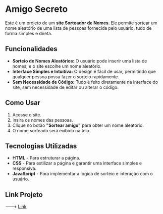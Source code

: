 # Amigo Secreto

Este é um projeto de um **site Sorteador de Nomes**. Ele permite sortear um nome aleatório de uma lista de pessoas fornecida pelo usuário, tudo de forma simples e direta.

## Funcionalidades

- **Sorteio de Nomes Aleatórios:** O usuário pode inserir uma lista de nomes, e o site escolhe um nome aleatório.
- **Interface Simples e Intuitiva:** O design é fácil de usar, permitindo que qualquer pessoa possa fazer o sorteio rapidamente.
- **Sem Necessidade de Código:** Tudo é feito diretamente na interface do site, sem necessidade de editar ou alterar o código.

## Como Usar

1. Acesse o site.
2. Insira os nomes das pessoas.
3. Clique no botão **"Sortear amigo"** para obter um nome aleatório.
4. O nome sorteado será exibido na tela.

## Tecnologias Utilizadas

- **HTML** - Para estruturar a página.
- **CSS** - Para estilizar a página e garantir uma interface simples e responsiva.
- **JavaScript** - Para implementar a lógica de sorteio e interação com o usuário.

## Link Projeto

---> [Link](https://amigo-secreto-mathedevss-projects.vercel.app/)

